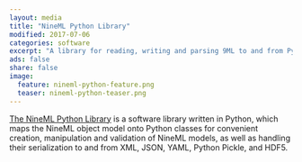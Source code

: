```yaml
---
layout: media
title: "NineML Python Library"
modified: 2017-07-06
categories: software
excerpt: "A library for reading, writing and parsing 9ML to and from Python"
ads: false
share: false
image:
  feature: nineml-python-feature.png
  teaser: nineml-python-teaser.png
---
```


[The NineML Python Library](http://github.com/INCF/nineml-python) is a software
library written in Python, which maps the NineML object model onto Python
classes for convenient creation, manipulation and validation of NineML models,
as well as handling their serialization to and from XML, JSON, YAML, Python
Pickle, and HDF5.
